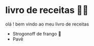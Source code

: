 # livro de receitas :man_cook:

olá ! bem vindo ao meu livro de receitas 

- Strogonoff de frango :chicken:
- Pavê